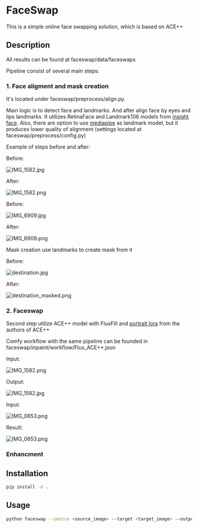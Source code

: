 # FaceSwap

This is a simple online face swapping solution, which is based on ACE++

## Description

All results can be found at faceswap/data/faceswaps

Pipeline consist of several main steps:

### 1. Face aligment and mask creation

It's located under faceswap/preprocess/align.py.

Main logic is to detect face and landmarks. And after align face by eyes and lips landmarks.
It utilizes RetinaFace and Landmark106 models from [insight face](https://github.com/deepinsight/insightface).
Also, there are option to use [mediapipe](https://github.com/google-ai-edge/mediapipe) as landmark model, but it produces lower quality of alignment (settings located at faceswap/preprocess/config.py)


Example of steps before and after:

Before:

![IMG_1582.jpg](faceswap/data/raw/IMG_1582.jpg)

After:

![IMG_1582.png](faceswap/data/aligned/IMG_1582.png)

Before:

![IMG_6909.jpg](faceswap/data/raw/IMG_6909.jpg)

After:

![IMG_6909.png](faceswap/data/aligned/IMG_6909.png)

Mask creation use landmarks to create mask from it

Before:

![destination.jpg](faceswap/data/destination.jpg)

After:

![destination_masked.png](faceswap/data/destination_masked.png)

### 2. Faceswap

Second step utilize ACE++ model with FluxFill and [portrait lora](https://huggingface.co/ali-vilab/ACE_Plus/tree/main/portrait) from the authors of ACE++

Comfy workflow with the same pipeline can be founded in faceswap/inpaint/workflow/Flux_ACE++.json

Input:

![IMG_1582.png](faceswap/data/aligned/IMG_1582.png)

Output:

![IMG_1582.jpg](faceswap/data/faceswaps/IMG_1582.jpg)


Input:

![IMG_0653.png](faceswap/data/aligned/IMG_0653.png)

Result:

![IMG_0653.png](faceswap/data/faceswaps/IMG_0653.png)

### Enhancment



## Installation

```bash
pip install -e .
```

## Usage

```bash
python faceswap --source <source_image> --target <target_image> --output <output_image>
```

